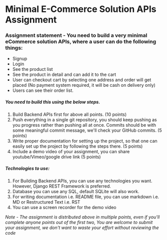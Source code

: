 # Minimal E-Commerce Solution APIs Assignment

### Assignment statement - You need to build a very minimal eCommerce solution APIs, where a user can do the following things:

- Signup
- Login
- See the product list
- See the product in detail and can add it to the cart
- User can checkout cart by selecting one address and order will get placed (No payment system required, it will be cash on delivery only)
- Users can see their order list.

##### You need to build this using the below steps.
1. Build Backend APIs first for above all points. (10 points)
2. Push everything in a single git repository, you should keep pushing as you progress rather than pushing all at once. Commits should be with some meaningful commit message, we'll check your GitHub commits. (5 points)
3. Write proper documentation for setting up the project, so that one can easily set up the project by following the steps there. (5 points)
4. Include a demo video of your assignment, you can share youtube/Vimeo/google drive link (5 points)


##### Technologies to use:
1. For Building Backend APIs, you can use any technologies you want. However, Django REST Framework is preferred.
2. Database you can use any SQL, default SQLite will also work.
3. For writing documentation i.e. README file, you can use markdown i.e. MD or Restructured Text i.e. RST
4. You can use a screen recorder for the demo video


_Note - The assignment is distributed above in multiple points, even if you'll complete anyone
points out of the first two, You are welcome to submit your assignment, we don't want to waste your effort without reviewing the code_